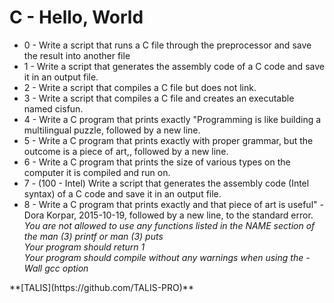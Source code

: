 <a href="README.md"></a><h1>C - Hello, World</h1>
<ul>
  <li>0 - Write a script that runs a C file through the preprocessor and save the result into another file</li>
  <li>1 - Write a script that generates the assembly code of a C code and save it in an output file.</li>
  <li>2 - Write a script that compiles a C file but does not link.</li>
  <li>3 - Write a script that compiles a C file and creates an executable named cisfun.</li>
  <li>4 - Write a C program that prints exactly "Programming is like building a multilingual puzzle, followed by a new line.</li>
  <li>5 - Write a C program that prints exactly with proper grammar, but the outcome is a piece of art,, followed by a new line.</li>
  <li>6 - Write a C program that prints the size of various types on the computer it is compiled and run on.</li>
  <li>7 - (100 - Intel) Write a script that generates the assembly code (Intel syntax) of a C code and save it in an output file.</li>
  <li>8 - Write a C program that prints exactly and that piece of art is useful" - Dora Korpar, 2015-10-19, followed by a new line, to the standard error.<br>
         <i>You are not allowed to use any functions listed in the NAME section of the man (3) printf or man (3) puts</i><br>
         <i>Your program should return 1</i><br>
         <i>Your program should compile without any warnings when using the -Wall gcc option</i>
  </li>
</ul>
**[TALIS](https://github.com/TALIS-PRO)**
